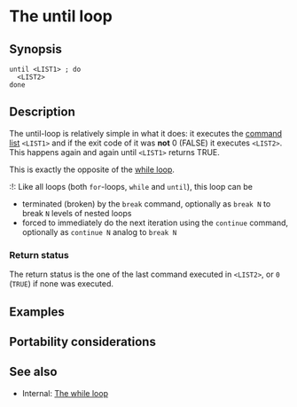 # The until loop

## Synopsis

    until <LIST1> ; do
      <LIST2>
    done

## Description

The until-loop is relatively simple in what it does: it executes the
[command list](syntax/basicgrammar.md#lists) `<LIST1>` and if the exit
code of it was **not** 0 (FALSE) it executes `<LIST2>`. This happens
again and again until `<LIST1>` returns TRUE.

This is exactly the opposite of the [while
loop](syntax/ccmd/while_loop.md).

:!: Like all loops (both `for`-loops, `while` and `until`), this loop
can be

- terminated (broken) by the `break` command, optionally as `break N` to
  break `N` levels of nested loops
- forced to immediately do the next iteration using the `continue`
  command, optionally as `continue N` analog to `break N`

### Return status

The return status is the one of the last command executed in `<LIST2>`,
or `0` (`TRUE`) if none was executed.

## Examples

## Portability considerations

## See also

- Internal: [The while loop](syntax/ccmd/while_loop.md)
